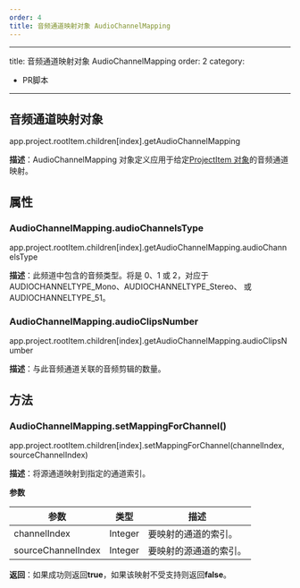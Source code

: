 ```yaml
---
order: 4
title: 音频通道映射对象 AudioChannelMapping
---
```


---
title: 音频通道映射对象 AudioChannelMapping
order: 2
category:

- PR脚本

---

## 音频通道映射对象

app.project.rootItem.children[index].getAudioChannelMapping

**描述**：AudioChannelMapping 对象定义应用于给定[ProjectItem 对象](https://ppro-scripting.docsforadobe.dev/item/projectitem.html#projectitem)的音频通道映射。

## 属性

### AudioChannelMapping.audioChannelsType

app.project.rootItem.children[index].getAudioChannelMapping.audioChannelsType

**描述**：此频道中包含的音频类型。将是 0、1 或 2，对应于 AUDIOCHANNELTYPE_Mono、AUDIOCHANNELTYPE_Stereo、 或 AUDIOCHANNELTYPE_51。

### AudioChannelMapping.audioClipsNumber

app.project.rootItem.children[index].getAudioChannelMapping.audioClipsNumber

**描述**：与此音频通道关联的音频剪辑的数量。

## 方法

### AudioChannelMapping.setMappingForChannel()

app.project.rootItem.children[index].setMappingForChannel(channelIndex, sourceChannelIndex)

**描述**：将源通道映射到指定的通道索引。

**参数**

| 参数               | 类型    | 描述                   |
| ------------------ | ------- | ---------------------- |
| channelIndex       | Integer | 要映射的通道的索引。   |
| sourceChannelIndex | Integer | 要映射的源通道的索引。 |

**返回**：如果成功则返回**true**，如果该映射不受支持则返回**false**。
